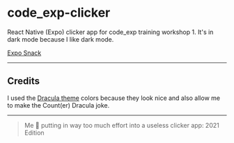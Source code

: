 # code_exp-clicker

React Native (Expo) clicker app for code_exp training workshop 1. It's in dark mode because I like dark mode.

[Expo Snack](https://snack.expo.io/@xeniafiorenza/clicker-app)

---

## Credits

I used the [Dracula theme](https://github.com/dracula/dracula-theme) colors because they look nice and also allow me to make the Count(er) Dracula joke.

---

> Me 🤝 putting in way too much effort into a useless clicker app: 2021 Edition
